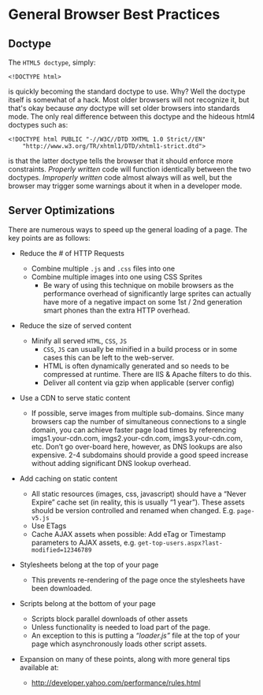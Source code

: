 # General Browser Best Practices

## Doctype

The `HTML5 doctype`, simply:

    <!DOCTYPE html>

is quickly becoming the standard doctype to use.  Why?  Well the doctype itself is somewhat of a hack.  Most older browsers will not recognize it, but that's okay because _any_ doctype will set older browsers into standards mode.  The only real difference between this doctype and the hideous html4 doctypes such as:

    <!DOCTYPE html PUBLIC "-//W3C//DTD XHTML 1.0 Strict//EN"
        "http://www.w3.org/TR/xhtml1/DTD/xhtml1-strict.dtd">

is that the latter doctype tells the browser that it should enforce more constraints.  _Properly written_ code will function identically between the two doctypes.  _Improperly written_ code almost always will as well, but the browser may trigger some warnings about it when in a developer mode.

## Server Optimizations

There are numerous ways to speed up the general loading of a page.  The key points are as follows:

- Reduce the # of HTTP Requests
    - Combine multiple `.js` and `.css` files into one
	- Combine multiple images into one using CSS Sprites
		- Be wary of using this technique on mobile browsers as the performance overhead of significantly large sprites can actually have more of a negative impact on some 1st / 2nd generation smart phones than the extra HTTP overhead.

- Reduce the size of served content
	- Minify all served `HTML`, `CSS`, `JS`
		- `CSS`, `JS` can usually be minified in a build process or in some cases this can be left to the web-server.
		- HTML is often dynamically generated and so needs to be compressed at runtime.  There are IIS & Apache filters to do this.
		- Deliver all content via gzip when applicable (server config)

- Use a CDN to serve static content
	- If possible, serve images from multiple sub-domains.  Since many browsers cap the number of simultaneous connections to a single domain, you can achieve faster page load times by referencing imgs1.your-cdn.com, imgs2.your-cdn.com, imgs3.your-cdn.com, etc.  Don’t go over-board here, however, as DNS lookups are also expensive.  2-4 subdomains should provide a good speed increase without adding significant DNS lookup overhead.

- Add caching on static content
	- All static resources (images, css, javascript) should have a “Never Expire” cache set (in reality, this is usually “1 year”).  These assets should be version controlled and renamed when changed.  E.g. `page-v5.js`
	- Use ETags
	- Cache AJAX assets when possible: Add eTag or Timestamp parameters to AJAX assets, e.g. `get-top-users.aspx?last-modified=12346789`

- Stylesheets belong at the top of your page
	- This prevents re-rendering of the page once the stylesheets have been downloaded.

- Scripts belong at the bottom of your page
	- Scripts block parallel  downloads of other assets
	- Unless functionality is needed to load part of the page.
	- An exception to this is putting a _“loader.js”_ file at the top of your page which asynchronously loads other script assets.

- Expansion on many of these points, along with more general tips available at:
	- http://developer.yahoo.com/performance/rules.html